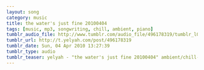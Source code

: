 ```yaml
---
layout: song
category: music
title: the water's just fine 20100404
tags: [music, mp3, songwriting, chill, ambient, piano]
tumblr_audio_file: http://www.tumblr.com/audio_file/496178319/tumblr_l0d7a3EVig1qzo4ep
tumblr_url: http://t.yelyah.com/post/496178319
tumblr_date: Sun, 04 Apr 2010 13:27:39
tumblr_type: audio
tumblr_teaser: yelyah - "the water's just fine 20100404" ambient/chill-out type tune
---
```

